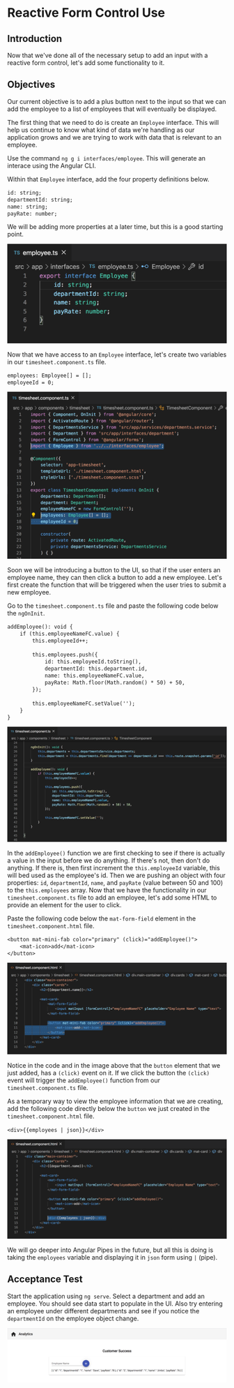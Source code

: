 # Reactive Form Control Use

## Introduction
Now that we've done all of the necessary setup to add an input with a reactive form control, let's add some functionality to it.

## Objectives
Our current objective is to add a plus button next to the input so that we can add the employee to a list of employees that will eventually be displayed.

The first thing that we need to do is create an `Employee` interface. This will help us continue to know what kind of data we're handling as our application grows and we are trying to work with data that is relevant to an employee.

Use the command `ng g i interfaces/employee`. This will generate an interace using the Angular CLI.

Within that `Employee` interface, add the four property definitions below.

```
id: string;
departmentId: string;
name: string;
payRate: number;
```

We will be adding more properties at a later time, but this is a good starting point.

![](img/employee_interface.png)

Now that we have access to an `Employee` interface, let's create two variables in our `timesheet.component.ts` file.

```
employees: Employee[] = [];
employeeId = 0;
```

![](img/employee_variable.png)

Soon we will be introducing a button to the UI, so that if the user enters an employee name, they can then click a button to add a new employee. Let's first create the function that will be triggered when the user tries to submit a new employee.

Go to the `timesheet.component.ts` file and paste the following code below the `ngOnInit`.

```
addEmployee(): void {
    if (this.employeeNameFC.value) {
        this.employeeId++;

        this.employees.push({
            id: this.employeeId.toString(),
            departmentId: this.department.id,
            name: this.employeeNameFC.value,
            payRate: Math.floor(Math.random() * 50) + 50,
        });

        this.employeeNameFC.setValue('');
    }
}
```

![](img/add_employee_function.png)

In the `addEmployee()` function we are first checking to see if there is actually a value in the input before we do anything. If there's not, then don't do anything. If there is, then first increment the `this.employeeId` variable, this will bed used as the employee's id. Then we are pushing an object with four properties: `id`, `departmentId`, `name`, and `payRate` (value between 50 and 100) to the `this.employees` array. Now that we have the functionality in our `timesheet.component.ts` file to add an employee, let's add some HTML to provide an element for the user to click.

Paste the following code below the `mat-form-field` element in the `timesheet.component.html` file.

```
<button mat-mini-fab color="primary" (click)="addEmployee()">
    <mat-icon>add</mat-icon>
</button>
```

![](img/employee_button.png)

Notice in the code and in the image above that the `button` element that we just added, has a `(click)` event on it. If we click the button the `(click)` event will trigger the `addEmployee()` function from our `timesheet.component.ts` file.

As a temporary way to view the employee information that we are creating, add the following code directly below the `button` we just created in the `timesheet.component.html` file.

`<div>{{employees | json}}</div>`

![](img/json_pipe.png)

We will go deeper into Angular Pipes in the future, but all this is doing is taking the `employees` variable and displaying it in `json` form using `|` (pipe).

## Acceptance Test

Start the application using `ng serve`. Select a department and add an employee. You should see data start to populate in the UI. Also try entering an employee under different departments and see if you notice the `departmentId` on the employee object change.

![](img/json_data.png)

